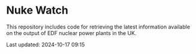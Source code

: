 # Nuke Watch

This repository includes code for retrieving the latest information available on the output of EDF nuclear power plants in the UK.

Last updated: 2024-10-17 09:15